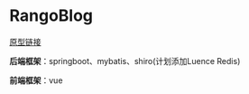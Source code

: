 # RangoBlog

[原型链接](https://modao.cc/app/55d9a901c91be593e6179c14201d826b9a9d7203?simulator_type=device&sticky#screen=sksb681e2y5z1cn)

**后端框架**：springboot、mybatis、shiro(计划添加Luence Redis)

**前端框架**：vue
